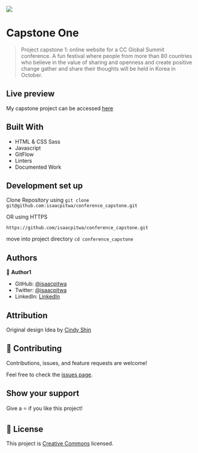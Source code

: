 ![](https://img.shields.io/badge/Microverse-blueviolet)

# Capstone One

> Project capstone 1: online website for a  CC Global Summit conference. A fun festival where people from more than 80 countries who believe in the value of sharing and openness and create positive change gather and share their thoughts will be held in Korea in October.


## Live preview
My capstone project can be accessed  [here](https://isaacpitwa.github.io/conference_capstone/)

## Built With

- HTML & CSS Sass
- Javascript
- GitFlow
- Linters
- Documented Work

## Development set up
Clone Repository  using 
`git clone git@github.com:isaacpitwa/conference_capstone.git` 

OR  using HTTPS

`https://github.com/isaacpitwa/conference_capstone.git` 

move into project directory
`cd conference_capstone`




## Authors

👤 **Author1**

- GitHub: [@isaacpitwa](https://github.com/isaacpitwa)
- Twitter: [@isaacpitwa](https://twitter.com/isaacpitwa)
- LinkedIn: [LinkedIn](https://linkedin.com/in/isaac-pitwa)

## Attribution
Original design Idea by  [Cindy Shin](https://www.behance.net/adagio07)
## 🤝 Contributing

Contributions, issues, and feature requests are welcome!

Feel free to check the [issues page](../../issues/).

## Show your support

Give a ⭐️ if you like this project!


## 📝 License

This project is [Creative Commons](https://creativecommons.org/licenses/by-nc/4.0/legalcode) licensed.
